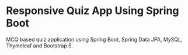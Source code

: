 # Responsive Quiz App Using Spring Boot

MCQ based quiz application using Spring Boot, Spring Data JPA, MySQL, Thymeleaf and Bootstrap 5.
